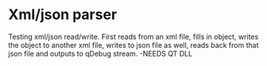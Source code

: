 # Xml/json parser
Testing xml/json read/write.
First reads from an xml file, fills in object, writes the object to another xml file,
writes to json file as well, reads back from that json file and outputs to qDebug stream.
-NEEDS QT DLL
